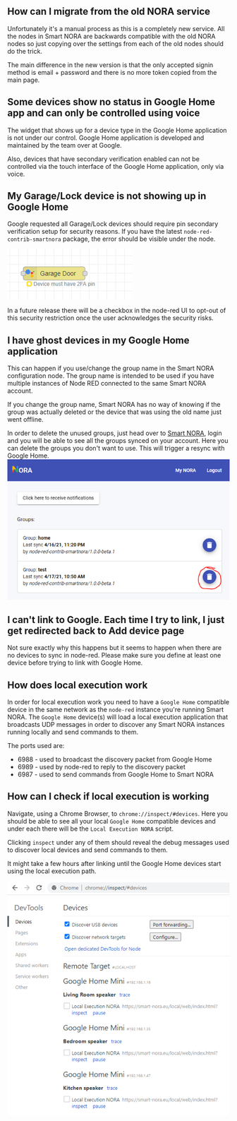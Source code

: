 ## How can I migrate from the old NORA service
Unfortunately it's a manual process as this is a completely new service.
All the nodes in Smart NORA are backwards compatible with the old NORA nodes so just copying over the settings from each of the old nodes should do the trick.

The main difference in the new version is that the only accepted signin method is email + password and there is no more token copied from the main page.

## Some devices show no status in Google Home app and can only be controlled using voice
The widget that shows up for a device type in the Google Home application is not under our control. Google Home application is developed and maintained by the team over at Google.

Also, devices that have secondary verification enabled can not be controlled via the touch interface of the Google Home application, only via voice.

## My Garage/Lock device is not showing up in Google Home
Google requested all Garage/Lock devices should require pin secondary verification setup for security reasons. If you have the latest `node-red-contrib-smartnora` package, the error should be visible under the node.

<img src="./missing_2fa.png">

In a future release there will be a checkbox in the node-red UI to opt-out of this security restriction once the user acknowledges the security risks.

## I have ghost devices in my Google Home application
This can happen if you use/change the group name in the Smart NORA configuration node. The group name is intended to be used if you have multiple instances of Node RED connected to the same Smart NORA account.

If you change the group name, Smart NORA has no way of knowing if the group was actually deleted or the device that was using the old name just went offline.

In order to delete the unused groups, just head over to [Smart NORA](https://smart-nora.eu/my-nora), login and you will be able to see all the groups synced on your account. Here you can delete the groups you don't want to use. This will trigger a resync with Google Home.
<img src="./delete_group.png">


## I can't link to Google. Each time I try to link, I just get redirected back to Add device page
Not sure exactly why this happens but it seems to happen when there are no devices to sync in node-red. Please make sure you define at least one device before trying to link with Google Home.

## How does local execution work
In order for local execution work you need to have a `Google Home` compatible device in the same network as the `node-red` instance you're running Smart NORA. The `Google Home` device(s) will load a local execution application that broadcasts UDP messages in order to discover any Smart NORA instances running locally and send commands to them.

The ports used are:
- 6988 - used to broadcast the discovery packet from Google Home
- 6989 - used by node-red to reply to the discovery packet
- 6987 - used to send commands from Google Home to Smart NORA

## How can I check if local execution is working
Navigate, using a Chrome Browser, to `chrome://inspect/#devices`. Here you should be able to see all your local `Google Home` compatible devices and under each there will be the `Local Execution NORA` script.

Clicking `inspect` under any of them should reveal the debug messages used to discover local devices and send commands to them.

It might take a few hours after linking until the Google Home devices start using the local execution path.

<img src="./local_execution.png">
